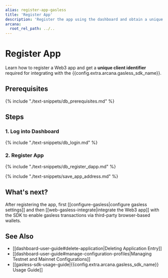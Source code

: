 ```yaml
---
alias: register-app-gasless
title: 'Register App'
description: 'Register the app using the dashboard and obtain a unique clientId. Use clientId to integrate the app with the Arcana SDKs.'
arcana:
  root_rel_path: ../..
---
```


# Register App

Learn how to register a Web3 app and get a **unique client identifier** required for integrating with the {{config.extra.arcana.gasless_sdk_name}}.

## Prerequisites

{% include "./text-snippets/db_prerequisites.md" %}

## Steps

### 1. Log into Dashboard

{% include "./text-snippets/db_login.md" %}

### 2. Register App

{% include "./text-snippets/db_register_dapp.md" %}

{% include "./text-snippets/save_app_address.md" %}
    
## What's next?

After registering the app, first [[configure-gasless|configure gasless settings]] and then [[web-gasless-integrate|integrate the Web3 app]] with the SDK to enable gasless transactions via third-party browser-based wallets.

## See Also

* [[dashboard-user-guide#delete-application|Deleting Application Entry]]
* [[dashboard-user-guide#manage-configuration-profiles|Managing Testnet and Mainnet Configurations]]
* [[gasless-sdk-usage-guide|{{config.extra.arcana.gasless_sdk_name}} Usage Guide]]
